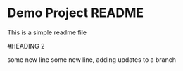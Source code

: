 # Demo Project README

This is a simple readme file

#HEADING 2

some new line
some new line, adding updates to a branch